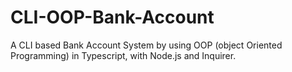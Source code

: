 # CLI-OOP-Bank-Account
A CLI based Bank Account System by using OOP (object Oriented Programming) in Typescript, with Node.js and Inquirer.
